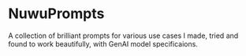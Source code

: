 # NuwuPrompts
A collection of brilliant prompts for various use cases I made, tried and found to work beautifully, with GenAI model specificaions.
